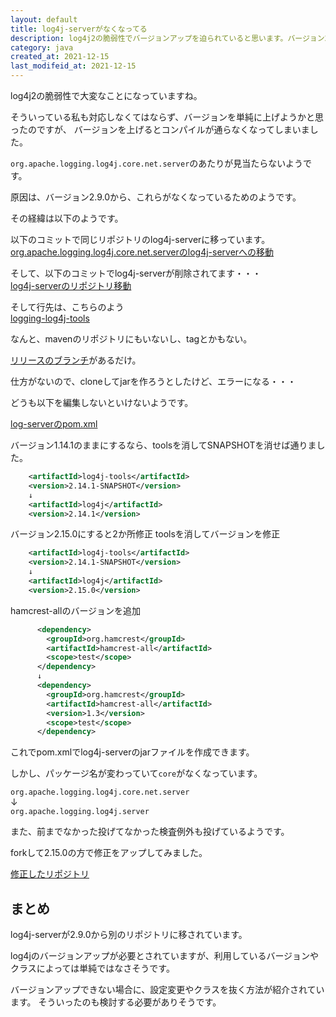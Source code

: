```yaml
---
layout: default
title: log4j-serverがなくなってる
description: log4j2の脆弱性でバージョンアップを迫られていると思います。バージョン2.9.0からlog4j-coreにあったorg.apache.logging.log4j.core.net.serverがなくなっています。log4j-serverのフォルダに移って、さらに別リポジトリに移ってしまっているようです。調べて分かったことなどを記載します。
category: java
created_at: 2021-12-15
last_modifeid_at: 2021-12-15
---
```


log4j2の脆弱性で大変なことになっていますね。

そういっている私も対応しなくてはならず、バージョンを単純に上げようかと思ったのですが、
バージョンを上げるとコンパイルが通らなくなってしまいました。

`org.apache.logging.log4j.core.net.server`のあたりが見当たらないようです。

原因は、バージョン2.9.0から、これらがなくなっているためのようです。

その経緯は以下のようです。

以下のコミットで同じリポジトリのlog4j-serverに移っています。  
[org.apache.logging.log4j.core.net.serverのlog4j-serverへの移動](https://github.com/apache/logging-log4j2/commit/f515fa3c4ab8ecca83f75bcb29ceb71b54c61bc4)

そして、以下のコミットでlog4j-serverが削除されてます・・・  
[log4j-serverのリポジトリ移動](https://github.com/apache/logging-log4j2/commit/8865124fb11a3a9d39ea8900e6469e491d26bc22)

そして行先は、こちらのよう  
[logging-log4j-tools](https://github.com/apache/logging-log4j-tools)

なんと、mavenのリポジトリにもいないし、tagとかもない。

[リリースのブランチ](https://github.com/apache/logging-log4j-tools/tree/release-2.x)があるだけ。  

仕方がないので、cloneしてjarを作ろうとしたけど、エラーになる・・・

どうも以下を編集しないといけないようです。

[log-serverのpom.xml](https://github.com/apache/logging-log4j-tools/blob/release-2.x/pom.xml)

バージョン1.14.1のままにするなら、toolsを消してSNAPSHOTを消せば通りました。
```xml
    <artifactId>log4j-tools</artifactId>
    <version>2.14.1-SNAPSHOT</version>
    ↓
    <artifactId>log4j</artifactId>
    <version>2.14.1</version>
```

バージョン2.15.0にすると2か所修正
toolsを消してバージョンを修正
```xml
    <artifactId>log4j-tools</artifactId>
    <version>2.14.1-SNAPSHOT</version>
    ↓
    <artifactId>log4j</artifactId>
    <version>2.15.0</version>
```

hamcrest-allのバージョンを追加
```xml
      <dependency>
        <groupId>org.hamcrest</groupId>
        <artifactId>hamcrest-all</artifactId>
        <scope>test</scope>
      </dependency>
      ↓
      <dependency>
        <groupId>org.hamcrest</groupId>
        <artifactId>hamcrest-all</artifactId>
        <version>1.3</version>
        <scope>test</scope>
      </dependency>
```

これでpom.xmlでlog4j-serverのjarファイルを作成できます。

しかし、パッケージ名が変わっていて`core`がなくなっています。  

`org.apache.logging.log4j.core.net.server`  
↓  
`org.apache.logging.log4j.server`

また、前までなかった投げてなかった検査例外も投げているようです。  

forkして2.15.0の方で修正をアップしてみました。

[修正したリポジトリ](https://github.com/mtaketani113/logging-log4j-tools/tree/release-2.x)

## まとめ

log4j-serverが2.9.0から別のリポジトリに移されています。

log4jのバージョンアップが必要とされていますが、利用しているバージョンやクラスによっては単純ではなさそうです。

バージョンアップできない場合に、設定変更やクラスを抜く方法が紹介されています。
そういったのも検討する必要がありそうです。
